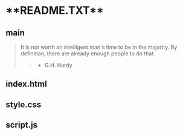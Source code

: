 <h1>**README.TXT**</h1>

<h2>main</h2>

>It is not worth an intelligent man's time to be in the majority. 
>By definition, there are already enough people to do that.
>> - G.H. Hardy

<h2>index.html</h2>

<h2>style.css</h2>

<h2>script.js</h2>
